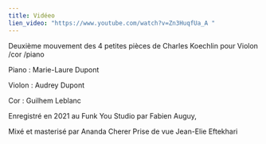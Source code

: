 ```yaml
---
title: Vidéeo
lien_video: "https://www.youtube.com/watch?v=Zn3HuqfUa_A "
---
```



Deuxième mouvement des 4 petites pièces de Charles Koechlin pour Violon /cor /piano 

Piano : Marie-Laure Dupont 

Violon : Audrey Dupont 

Cor : Guilhem Leblanc 

Enregistré en 2021 au Funk You Studio par Fabien Auguy, 

Mixé et masterisé par Ananda Cherer Prise de vue Jean-Elie Eftekhari